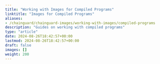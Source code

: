 ```yaml
---
title: "Working with Images for Compiled Programs"
linktitle: "Images for Compiled Programs"
aliases:
- /chainguard/chainguard-images/working-with-images/compiled-programs
description: "Guides on working with compiled programs"
type: "article"
date: 2024-08-26T18:42:57+00:00
lastmod: 2024-08-26T18:42:57+00:00
draft: false
images: []
weight: 200
---
```

